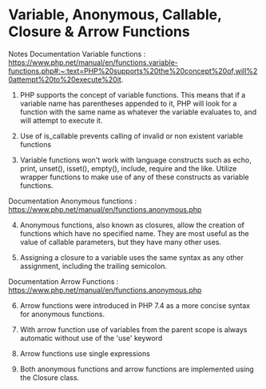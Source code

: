 # Variable, Anonymous, Callable, Closure & Arrow Functions
Notes
Documentation
Variable functions : https://www.php.net/manual/en/functions.variable-functions.php#:~:text=PHP%20supports%20the%20concept%20of,will%20attempt%20to%20execute%20it.

1. PHP supports the concept of variable functions. This means that if a variable name has parentheses appended to it, PHP will look for a function with the same name as whatever the variable evaluates to, and will attempt to execute it.

2. Use of is_callable prevents calling of invalid or non existent variable functions

3. Variable functions won't work with language constructs such as echo, print, unset(), isset(), empty(), include, require and the like. Utilize wrapper functions to make use of any of these constructs as variable functions.

Documentation
Anonymous functions : https://www.php.net/manual/en/functions.anonymous.php

4. Anonymous functions, also known as closures, allow the creation of functions which have no specified name. They are most useful as the value of callable parameters, but they have many other uses.

5.  Assigning a closure to a variable uses the same syntax as any other assignment, including the trailing semicolon.

Documentation
Arrow Functions : https://www.php.net/manual/en/functions.anonymous.php

6. Arrow functions were introduced in PHP 7.4 as a more concise syntax for anonymous functions.

7. With arrow function use of variables from the parent scope is always automatic without use of the 'use' keyword

8. Arrow functions use single expressions

9. Both anonymous functions and arrow functions are implemented using the Closure class.

